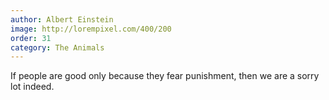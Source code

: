 ```yaml
---
author: Albert Einstein
image: http://lorempixel.com/400/200
order: 31
category: The Animals
---
```


If people are good only because they fear punishment, then we are a sorry lot indeed.
